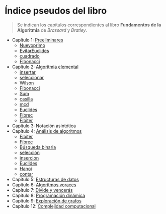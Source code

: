 # Índice pseudos del libro

> Se indican los capítulos correspondientes al libro **Fundamentos de la Algoritmia** de *Brassard* y *Bratley*.

- Capítulo 1: [Preeliminares](./capitulo1)
  - [Nuevoprimo](capitulo1/16-Nuevoprimo.md)
  - [EvitarEuclides](capitulo1/17-EvitarEuclides.md)
  - [cuadrado](capitulo1/21-cuadrado.md)
  - [Fibonacci](capitulo1/33-Fibonacci.md)
- Capítulo 2: [Algoritmia elemental](./capitulo2)
  - [insertar](capitulo2/71-insertar.md)
  - [seleccionar](capitulo2/71-seleccionar.md)
  - [Wilson](capitulo2/74-Wilson.md)
  - [Fibonacci](capitulo2/75-Fibonacci.md)
  - [Sum](capitulo2/75-Sum.md)
  - [casilla](capitulo2/80-casilla.md)
  - [mcd](capitulo2/82-mcd.md)
  - [Euclides](capitulo2/83-Euclides.md)
  - [Fibrec](capitulo2/83-Fibrec.md)
  - [Fibiter](capitulo2/84-Fibiter.md)
- Capítulo 3: Notación asintótica
- Capítulo 4: [Análisis de algoritmos](./capitulo4)
  - [Fibiter](capitulo4/113-Fibiter.md)
  - [Fibrec](capitulo4/115-Fibrec.md)
  - [Búsqueda binaria](capitulo4/116-Búsqueda%20binaria.md)
  - [selección](capitulo4/120-selección.md)
  - [inserción](capitulo4/121-inserción.md)
  - [Euclides](capitulo4/122-Euclides.md)
  - [Hanoi](capitulo4/124-Hanoi.md)
  - [contar](capitulo4/128-contar.md)
- Capítulo 5: [Estructuras de datos](./capitulo5)
- Capítulo 6: [Algoritmos voraces](./capitulo6)
- Capítulo 7: [Divide y vencerás](./capitulo7)
- Capítulo 8: [Programación dinámica](./capitulo8)
- Capítulo 9: [Exploración de grafos](./capitulo9)
- Capítulo 12: [Complejidad computacional](./capitulo12)
